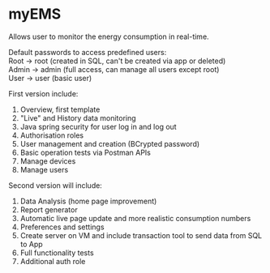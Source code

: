 # myEMS
Allows user to monitor the energy consumption in real-time.

Default passwords to access predefined users:<br />
Root -> root (created in SQL, can't be created via app or deleted)<br />
Admin -> admin (full access, can manage all users except root)<br />
User -> user (basic user)<br />


First version include:
1. Overview, first template
2. "Live" and History data monitoring
3. Java spring security for user log in and log out
4. Authorisation roles
5. User management and creation (BCrypted password)
6. Basic operation tests via Postman APIs
7. Manage devices
8. Manage users

Second version will include:
1. Data Analysis (home page improvement)
2. Report generator
3. Automatic live page update and more realistic consumption numbers
4. Preferences and settings
5. Create server on VM and include transaction tool to send data from SQL to App
6. Full functionality tests
7. Additional auth role
